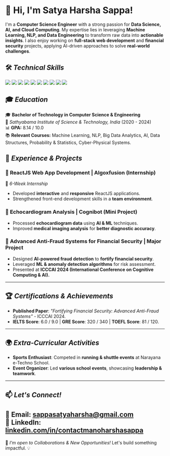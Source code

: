 # 👋 Hi, I'm **Satya Harsha Sappa!**  

I'm a **Computer Science Engineer** with a strong passion for **Data Science, AI, and Cloud Computing**. My expertise lies in leveraging **Machine Learning, NLP, and Data Engineering** to transform raw data into **actionable insights**. I also enjoy working on **full-stack web development** and **financial security** projects, applying AI-driven approaches to solve **real-world challenges**.


## 🛠 *Technical Skills*
<p align="left">
  <img src="https://img.shields.io/badge/Data%20Analysis-00A98F?style=for-the-badge&logo=databricks&logoColor=white" />
  <img src="https://img.shields.io/badge/Python-3776AB?style=for-the-badge&logo=python&logoColor=white" />
  <img src="https://img.shields.io/badge/Microsoft%20SQL%20Server-CC2927?style=for-the-badge&logo=microsoftsqlserver&logoColor=white" />
  <img src="https://img.shields.io/badge/Machine%20Learning-0078D4?style=for-the-badge&logo=scikitlearn&logoColor=white" />
  <img src="https://img.shields.io/badge/NLP-7B68EE?style=for-the-badge&logo=spacy&logoColor=white" />
  <img src="https://img.shields.io/badge/Data%20Engineering-008080?style=for-the-badge&logo=apachehadoop&logoColor=white" />
  <img src="https://img.shields.io/badge/Web%20Development-FFA500?style=for-the-badge&logo=react&logoColor=white" />
  <img src="https://img.shields.io/badge/Data%20Visualization-FF5733?style=for-the-badge&logo=tableau&logoColor=white" />
  <img src="https://img.shields.io/badge/Cloud%20Computing-FF9900?style=for-the-badge&logo=amazonaws&logoColor=white" />
  <img src="https://img.shields.io/badge/Microsoft%20Excel-217346?style=for-the-badge&logo=microsoftexcel&logoColor=white" />
</p>


## 🎓 *Education*
🎓 **Bachelor of Technology in Computer Science & Engineering**  
📍 *Sathyabama Institute of Science & Technology, India* (2020 - 2024)  
📊 **GPA:** 8.14 / 10.0  
📚 **Relevant Courses:** Machine Learning, NLP, Big Data Analytics, AI, Data Structures, Probability & Statistics, Cyber-Physical Systems.


## 💼 *Experience & Projects*
### 🔹 **ReactJS Web App Development | Algoxfusion (Internship)**
📅 *6-Week Internship*  
- Developed **interactive** and **responsive** ReactJS applications.
- Strengthened front-end development skills in a **team environment**.

### 🔹 **Echocardiogram Analysis | Cognibot (Mini Project)**
- Processed **echocardiogram data** using **AI & ML** techniques.
- Improved **medical imaging analysis** for **better diagnostic accuracy**.

### 🔹 **Advanced Anti-Fraud Systems for Financial Security | Major Project**
- Designed **AI-powered fraud detection** to **fortify financial security**.
- Leveraged **ML & anomaly detection algorithms** for risk assessment.
- Presented at **ICCCAI 2024 (International Conference on Cognitive Computing & AI).**

---

## 🏆 *Certifications & Achievements*
- **Published Paper**: *"Fortifying Financial Security: Advanced Anti-Fraud Systems"* - ICCCAI 2024.  
- **IELTS Score**: 6.0 / 9.0 | **GRE Score**: 320 / 340 | **TOEFL Score**: 81 / 120.  

---

## 🌍 *Extra-Curricular Activities*
- **Sports Enthusiast**: Competed in **running & shuttle events** at Narayana e-Techno School.
- **Event Organizer**: Led **various school events**, showcasing **leadership & teamwork**.

---

## 📫 *Let's Connect!*
📩 **Email**: [sappasatyaharsha@gmail.com](mailto:sappasatyaharsha@gmail.com)  
💼 **LinkedIn**: [linkedin.com/in/contactmanoharshasappa](https://www.linkedin.com/in/contactmanoharshasappa)  
---

🚀 *I'm open to Collaborations & New Opportunities!* Let's build something impactful. 💡
